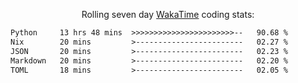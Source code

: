 <p align="center">Rolling seven day <a href="https://wakatime.com/@syrkis"/>WakaTime</a> coding stats:</p>
<!--START_SECTION:waka-->

```txt
Python     13 hrs 48 mins  >>>>>>>>>>>>>>>>>>>>>>>--   90.68 %
Nix        20 mins         >------------------------   02.27 %
JSON       20 mins         >------------------------   02.23 %
Markdown   20 mins         >------------------------   02.20 %
TOML       18 mins         >------------------------   02.05 %
```

<!--END_SECTION:waka-->
